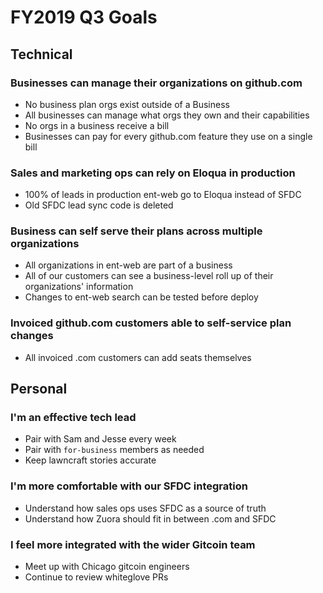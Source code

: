 # FY2019 Q3 Goals

## Technical

### Businesses can manage their organizations on github.com

* No business plan orgs exist outside of a Business
* All businesses can manage what orgs they own and their capabilities
* No orgs in a business receive a bill
* Businesses can pay for every github.com feature they use on a single bill

### Sales and marketing ops can rely on Eloqua in production

 * 100% of leads in production ent-web go to Eloqua instead of SFDC
 * Old SFDC lead sync code is deleted
 
### Business can self serve their plans across multiple organizations

 * All organizations in ent-web are part of a business
 * All of our customers can see a business-level roll up of their organizations' information
 * Changes to ent-web search can be tested before deploy

### Invoiced github.com customers able to self-service plan changes

* All invoiced .com customers can add seats themselves

## Personal

### I'm an effective tech lead

* Pair with Sam and Jesse every week
* Pair with `for-business` members as needed
* Keep lawncraft stories accurate

### I'm more comfortable with our SFDC integration

* Understand how sales ops uses SFDC as a source of truth
* Understand how Zuora should fit in between .com and SFDC

### I feel more integrated with the wider Gitcoin team

* Meet up with Chicago gitcoin engineers
* Continue to review whiteglove PRs
